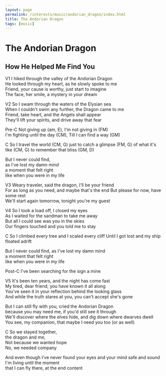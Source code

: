 ```yaml
---
layout: page
permalink: /interests/music/andorian_dragon/index.html
title: The Andorian Dragon
tags: [music]
---
```


# The Andorian Dragon
## How He Helped Me Find You

V1
I hiked through the valley of the Andorian Dragon  
He looked through my heart, as he slowly spoke to me  
Friend, your cause is worthy, just start to imagine  
The face, her smile, a mystery in your dream   

V2
So I swam through the waters of the Elysian sea  
When I couldn't swim any further, the Dragon came to me  
Friend, take heart, and the Angels shall appear  
They'll lift your spirits, and drive away that fear  

Pre-C
Not giving up (am, E), I'm not giving in (FM)  
I'm fighting until the day (CM), Till I can find a way (GM)

C
So I travel the world (CM, G)
just to catch a glimpse (FM, G)
of what it's like (CM, G)
to remember that bliss (GM, D)

But I never could find,  
as I've lost my damn mind  
a moment that felt right  
like when you were in my life  

V3
Weary traveler, said the dragon, I'll be your friend  
For as long as you need, and maybe that's the end
But please for now, have some rest  
We'll start again tomorrow, tonight you're my guest  

V4
So I took a load off, I closed my eyes  
As I waited for the sandman to take me away  
But all I could see was you in the skies  
Our fingers touched and you told me to stay  

C
So I climbed every tree
and I scaled every cliff
Until I got lost and 
my ship floated adrift

But I never could find,
as I've lost my damn mind  
a moment that felt right  
like when you were in my life 

Post-C
I've been searching for the sign
a mine

V5
It's been ten years, and the night has come fast  
My tired, dear friend, you have known it all along  
You've seen it in your reflection behind the looking glass  
And while the truth stares at you, you can't accept she's gone  

But I can still fly with you, cried the Andorian Dragon  
because you may need me, if you'd still see it through  
We'll discover where the elves hide, and dig down where dwarves dwell  
You see, my companion, that maybe I need you too (or as well)  

C
So we stayed together,  
the dragon and me,  
Not because we wanted hope  
No, we needed company  

And even though I've never found
your eyes and your mind safe and sound
I'm living until the moment  
that I can fly there, at the end content

